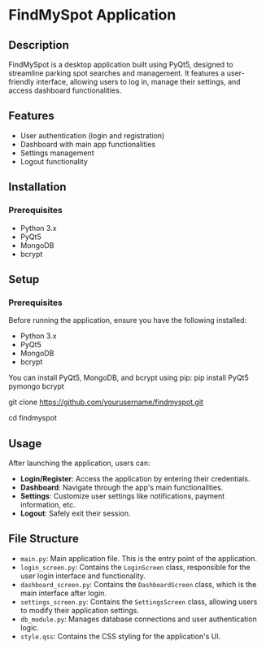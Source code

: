 # FindMySpot Application

## Description
FindMySpot is a desktop application built using PyQt5, designed to streamline parking spot searches and management. It features a user-friendly interface, allowing users to log in, manage their settings, and access dashboard functionalities.

## Features
- User authentication (login and registration)
- Dashboard with main app functionalities
- Settings management
- Logout functionality

## Installation

### Prerequisites
- Python 3.x
- PyQt5
- MongoDB
- bcrypt

## Setup

### Prerequisites
Before running the application, ensure you have the following installed:
- Python 3.x
- PyQt5
- MongoDB
- bcrypt

You can install PyQt5, MongoDB, and bcrypt using pip:
pip install PyQt5 pymongo bcrypt

git clone https://github.com/yourusername/findmyspot.git

cd findmyspot

## Usage
After launching the application, users can:

- **Login/Register**: Access the application by entering their credentials.
- **Dashboard**: Navigate through the app's main functionalities.
- **Settings**: Customize user settings like notifications, payment information, etc.
- **Logout**: Safely exit their session.

## File Structure

- `main.py`: Main application file. This is the entry point of the application.
- `login_screen.py`: Contains the `LoginScreen` class, responsible for the user login interface and functionality.
- `dashboard_screen.py`: Contains the `DashboardScreen` class, which is the main interface after login.
- `settings_screen.py`: Contains the `SettingsScreen` class, allowing users to modify their application settings.
- `db_module.py`: Manages database connections and user authentication logic.
- `style.qss`: Contains the CSS styling for the application's UI.
